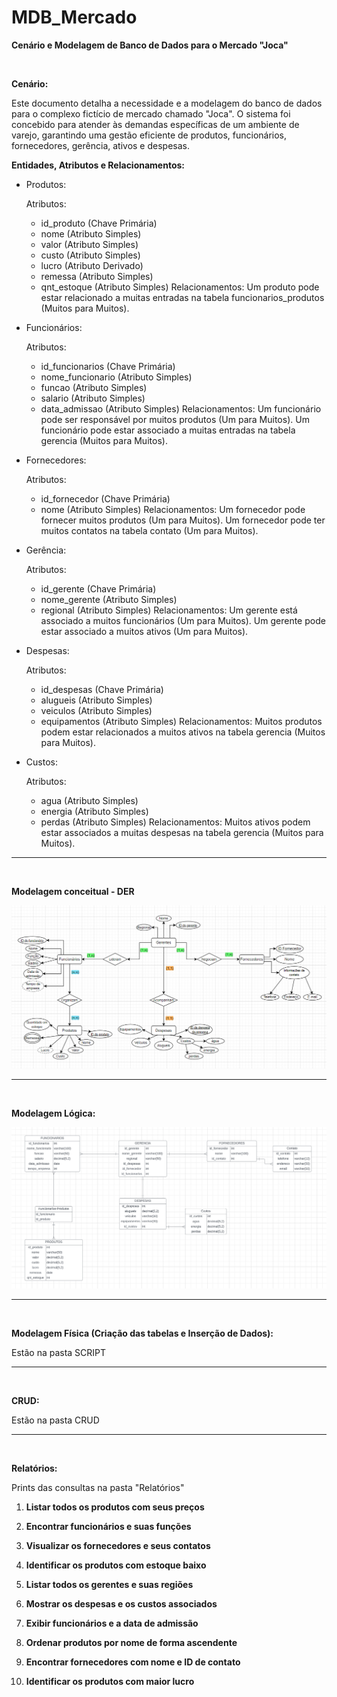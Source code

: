 # MDB_Mercado

**Cenário e Modelagem de Banco de Dados para o Mercado "Joca"**

<br>

**Cenário:**

Este documento detalha a necessidade e a modelagem do banco de dados para o complexo fictício de mercado chamado "Joca". O sistema foi concebido para atender às demandas específicas de um ambiente de varejo, garantindo uma gestão eficiente de produtos, funcionários, fornecedores, gerência, ativos e despesas.



**Entidades, Atributos e Relacionamentos:**

- Produtos:

    Atributos:
    - id_produto (Chave Primária)
    - nome (Atributo Simples)
    - valor (Atributo Simples)
    - custo (Atributo Simples)
    - lucro (Atributo Derivado)
    - remessa (Atributo Simples)
    - qnt_estoque (Atributo Simples)
    Relacionamentos:
    Um produto pode estar relacionado a muitas entradas na tabela funcionarios_produtos (Muitos para Muitos).

- Funcionários:

    Atributos:
    - id_funcionarios (Chave Primária)
    - nome_funcionario (Atributo Simples)
    - funcao (Atributo Simples)
    - salario (Atributo Simples)
    - data_admissao (Atributo Simples)
    Relacionamentos:
    Um funcionário pode ser responsável por muitos produtos (Um para Muitos).
    Um funcionário pode estar associado a muitas entradas na tabela gerencia (Muitos para Muitos).

- Fornecedores:

    Atributos:
    - id_fornecedor (Chave Primária)
    - nome (Atributo Simples)
    Relacionamentos:
    Um fornecedor pode fornecer muitos produtos (Um para Muitos).
    Um fornecedor pode ter muitos contatos na tabela contato (Um para Muitos).

- Gerência:

    Atributos:
    - id_gerente (Chave Primária)
    - nome_gerente (Atributo Simples)
    - regional (Atributo Simples)
    Relacionamentos:
    Um gerente está associado a muitos funcionários (Um para Muitos).
    Um gerente pode estar associado a muitos ativos (Um para Muitos).

- Despesas:

    Atributos:
    - id_despesas (Chave Primária)
    - alugueis (Atributo Simples)
    - veiculos (Atributo Simples)
    - equipamentos (Atributo Simples)
    Relacionamentos:
    Muitos produtos podem estar relacionados a muitos ativos na tabela gerencia (Muitos para Muitos).

- Custos:

    Atributos:
    - agua (Atributo Simples)
    - energia (Atributo Simples)
    - perdas (Atributo Simples)
    Relacionamentos:
    Muitos ativos podem estar associados a muitas despesas na tabela gerencia (Muitos para Muitos).

---
<br>

**Modelagem conceitual - DER**

<img src="Script/img/MER.png">

---
<br>

**Modelagem Lógica:**

<img src="Script/img/LOGICO.png">

---
<br>

**Modelagem Física (Criação das tabelas e Inserção de Dados):**

Estão na pasta SCRIPT

---
<br>

**CRUD:**

Estão na pasta CRUD

---
<br>

**Relatórios:**

Prints das consultas na pasta "Relatórios"

1. **Listar todos os produtos com seus preços**

2. **Encontrar funcionários e suas funções**

3. **Visualizar os fornecedores e seus contatos**

4. **Identificar os produtos com estoque baixo**

5. **Listar todos os gerentes e suas regiões**

6. **Mostrar os despesas e os custos associados**

7. **Exibir funcionários e a data de admissão**

8. **Ordenar produtos por nome de forma ascendente**

9. **Encontrar fornecedores com nome e ID de contato**

10. **Identificar os produtos com maior lucro**
